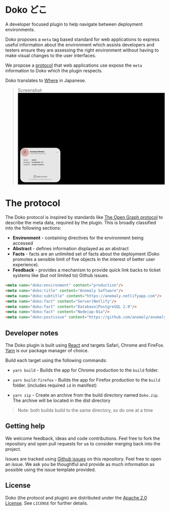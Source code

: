 # Doko どこ
A developer focused plugin to help navigate between deployment environments.

Doko proposes a `meta` tag based standard for web applications to express useful information about the environment which assists developers and testers ensure they are assessing the right environment without having to make visual changes to the user interfaces.

We propose a [protocol](RFC.md) that web applications use expose the `meta` information to Doko which the plugin respects.

Doko translates to [Where](https://translate.google.com/?sl=auto&tl=en&text=doko&op=translate) in Japanese.

> Screenshot
![Doko Widget Screenshot](assets/doko-screenshot.png "Doko Widget Screenshot")

# The protocol

The Doko protocol is inspired by standards like [The Open Graph protocol](https://ogp.me/) to describe the meta data, required by the plugin. This is broadly classified into the following sections:

- **Environment** - containing directives for the environment being accessed
- **Abstract** - defines information displayed as an abstract
- **Facts** - facts are an unlimited set of facts about the deployment (Doko promotes a sensible limit of five objects in the interest of better user experience).
- **Feedback** - provides a mechanism to provide quick link backs to ticket systems like (but not limited to) Github issues.

```html
<meta name="doko:environment" content="production"/>
<meta name="doko:title" content="Anomaly Software"/>
<meta name="doko:subtitle" content="https://anomaly.netlifyapp.com"/>
<meta name="doko:fact" content="Server|Netlify"/>
<meta name="doko:fact" content="Database|PostgreSQL 2.0"/>
<meta name="doko:fact" content="Node|ap-01a"/>
<meta name="doko:postissue" content="https://github.com/anomaly/anomaly/issues/new"/>
```

## Developer notes

The Doko plugin is built using [React](https://reactjs.org) and targets Safari, Chrome and FireFox. [Yarn](https://classic.yarnpkg.com/en/docs/getting-started) is our package manager of choice.

Build each target using the following commands:

- `yarn build` - Builds the app for Chrome production to the `build` folder.
- `yarn build:firefox`   - Builds the app for Firefox production to the `build` folder. (includes required `id` in manifest)

- `yarn zip` - Create an archive from the build directory named `Doko.zip`. The archive will be located in the dist directory

> Note: both builds build to the same directory, so do one at a time

## Getting help

We welcome feedback, ideas and code contributions. Feel free to fork the repository and open pull requests for us to consider merging back into the project.

Issues are tracked using [Github issues](https://github.com/anomaly/Doko/issues) on this repository. Feel free to open an issue. We ask you be thoughtful and provide as much information as possible using the issue template provided.

## License

Doko (the protocol and plugin) are distributed under the  [Apache 2.0 License](https://www.apache.org/licenses/LICENSE-2.0). See `LICENSE` for further details.